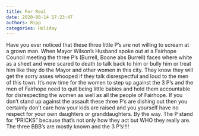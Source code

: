 ```yaml
---
title: For Real
date: 2020-08-14 17:23:47
authors: Ripp
categories: Holiday
---
```


 Have you ever noticed that these three little P’s are not willing to scream at a grown man. When Mayor Wilson’s Husband spoke out at a Fairhope Council meeting the three P’s (Burrell, Boone abs Burrell) faces where white as a sheet and were scared to death to talk back to him or bully him or treat him like they do the Mayor and other women in this city. They know they will get the sorry asses whooped if they talk disrespectful and loud to the men of this town.  It’s now time for the women to step up against the 3 P’s and the men of Fairhope need to quit being little babies and hold them accountable for disrespecting the women as well as all the people of Fairhope.  If you don’t stand up against the assault these three P’s are dishing out then you certainly don’t care how your kids are raised and you yourself have no respect for your own daughters or granddaughters. By the way. The P stand for “PRICKS” because that’s not only how they act but WHO they really are. The three BBB’s are mostly known and the 3 P’s!!!!